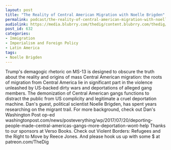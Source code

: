 ```yaml
---
layout: post
title: "The Reality of Central American Migration with Noelle Brigden"
permalink: podcast/the-reality-of-central-american-migration-with-noelle-brigden
audiolink: https://media.blubrry.com/thedig/content.blubrry.com/thedig/The_Dig_-_EP_68_-_Bridgen.mp3
post_id: 632
categories: 
- Immigration
- Imperialism and Foreign Policy
- Latin America
tags: 
- Noelle Brigden
---
```


Trump's demagogic rhetoric on MS-13 is designed to obscure the truth about the reality and origins of mass Central American migration: the roots of migration from Central America lie in significant part in the violence unleashed by US-backed dirty wars and deportations of alleged gang members. The demonization of Central American gangs functions to distract the public from US complicity and legitimate a cruel deportation machine. Dan's guest, political scientist Noelle Brigden, has spent years researching on the migrant trail. For more background, check out Dan's Washington Post op-ed washingtonpost.com/news/posteverything/wp/2017/07/20/deporting-people-made-central-americas-gangs-more-deportation-wont-help Thanks to our sponsors at Verso Books. Check out Violent Borders: Refugees and the Right to Move by Reece Jones. And please hook us up with some $ at patreon.com/TheDig